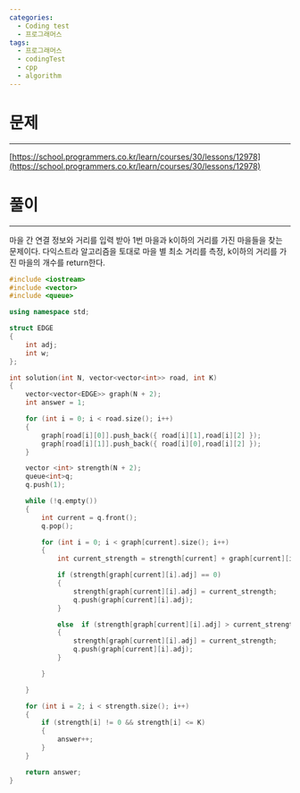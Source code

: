 ```yaml
---
categories:
  - Coding test
  - 프로그래머스
tags:
  - 프로그래머스
  - codingTest
  - cpp
  - algorithm
---
```

# 문제
___

[https://school.programmers.co.kr/learn/courses/30/lessons/12978](https://school.programmers.co.kr/learn/courses/30/lessons/12978)

# 풀이
___

마을 간 연결 정보와 거리를 입력 받아 1번 마을과 k이하의 거리를 가진 마을들을 찾는 문제이다. 다익스트라 알고리즘을 토대로 마을 별 최소 거리를 측정, k이하의 거리를 가진 마을의 개수를 return한다.

```c++
#include <iostream>
#include <vector>
#include <queue>

using namespace std;

struct EDGE
{
    int adj;
    int w;
};

int solution(int N, vector<vector<int>> road, int K)
{
    vector<vector<EDGE>> graph(N + 2);
    int answer = 1;

    for (int i = 0; i < road.size(); i++)
    {
        graph[road[i][0]].push_back({ road[i][1],road[i][2] });
        graph[road[i][1]].push_back({ road[i][0],road[i][2] });
    }

    vector <int> strength(N + 2);
    queue<int>q;
    q.push(1);

    while (!q.empty())
    {
        int current = q.front();
        q.pop();

        for (int i = 0; i < graph[current].size(); i++)
        {
            int current_strength = strength[current] + graph[current][i].w;

            if (strength[graph[current][i].adj] == 0)
            {
                strength[graph[current][i].adj] = current_strength;
                q.push(graph[current][i].adj);
            }

            else  if (strength[graph[current][i].adj] > current_strength)
            {
                strength[graph[current][i].adj] = current_strength;
                q.push(graph[current][i].adj);
            }

        }

    }

    for (int i = 2; i < strength.size(); i++)
    {
        if (strength[i] != 0 && strength[i] <= K)
        {
            answer++;
        }
    }

    return answer;
}

```